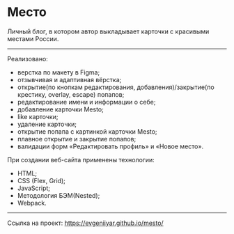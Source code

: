 # Место #

Личный блог, в котором автор выкладывает карточки с красивыми местами России.

---

Реализовано:
* верстка по макету в Figma;
* отзывчивая и адаптивная вёрстка;
* открытие(по кнопкам редактирования, добавления)/закрытие(по крестику, overlay, escape) попапов;
* редактирование имени и информации о себе;
* добавление карточки Mesto;
* like карточки;
* удаление карточки;
* открытие попапа с картинкой карточки Mesto;
* плавное открытие и закрытие попапов;
* валидации форм «Редактировать профиль» и «Новое место».

При создании веб-сайта применены технологии:
* HTML;
* CSS (Flex, Grid);
* JavaScript;
* Методология БЭМ(Nested);
* Webpack.

---

Ссылка на проект: https://evgeniiyar.github.io/mesto/
